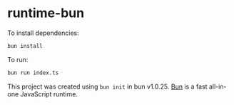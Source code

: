 # runtime-bun

To install dependencies:

```bash
bun install
```

To run:

```bash
bun run index.ts
```

This project was created using `bun init` in bun v1.0.25. [Bun](https://bun.sh) is a fast all-in-one JavaScript runtime.
